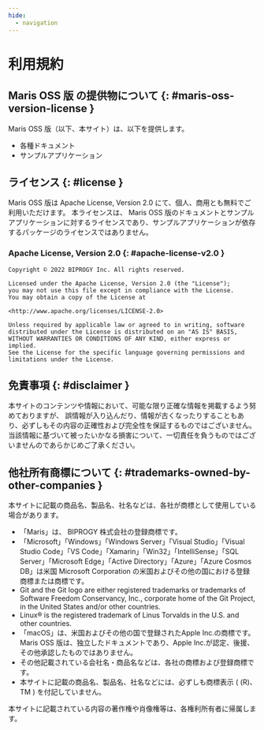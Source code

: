 ```yaml
---
hide:
  - navigation
---
```


# 利用規約

## Maris OSS 版 の提供物について {: #maris-oss-version-license }

Maris OSS 版（以下、本サイト）は、以下を提供します。

- 各種ドキュメント
- サンプルアプリケーション

## ライセンス {: #license }

Maris OSS 版は Apache License, Version 2.0 にて、個人、商用とも無料でご利用いただけます。
本ライセンスは、 Maris OSS 版のドキュメントとサンプルアプリケーションに対するライセンスであり、サンプルアプリケーションが依存するパッケージのライセンスではありません。

### Apache License, Version 2.0 {: #apache-license-v2.0  }

```plane linenums="0"
Copyright © 2022 BIPROGY Inc. All rights reserved.

Licensed under the Apache License, Version 2.0 (the "License");
you may not use this file except in compliance with the License.
You may obtain a copy of the License at

<http://www.apache.org/licenses/LICENSE-2.0>

Unless required by applicable law or agreed to in writing, software
distributed under the License is distributed on an "AS IS" BASIS,
WITHOUT WARRANTIES OR CONDITIONS OF ANY KIND, either express or implied.
See the License for the specific language governing permissions and
limitations under the License.
```

## 免責事項 {: #disclaimer }

本サイトのコンテンツや情報において、可能な限り正確な情報を掲載するよう努めておりますが、 誤情報が入り込んだり、情報が古くなったりすることもあり、必ずしもその内容の正確性および完全性を保証するものではございません。
当該情報に基づいて被ったいかなる損害について、一切責任を負うものではございませんのであらかじめご了承ください。

## 他社所有商標について {: #trademarks-owned-by-other-companies }

本サイトに記載の商品名、製品名、社名などは、各社が商標として使用している場合があります。

- 「Maris」は、 BIPROGY 株式会社の登録商標です。
- 「Microsoft」「Windows」「Windows Server」「Visual Studio」「Visual Studio Code」「VS Code」「Xamarin」「Win32」「IntelliSense」「SQL Server」「Microsoft Edge」「Active Directory」「Azure」「Azure Cosmos DB」は米国 Microsoft Corporation の米国およびその他の国における登録商標または商標です。
- Git and the Git logo are either registered trademarks or trademarks of Software Freedom Conservancy, Inc., corporate home of the Git Project, in the United States and/or other countries.
- Linux® is the registered trademark of Linus Torvalds in the U.S. and other countries.
- 「macOS」は、米国およびその他の国で登録されたApple Inc.の商標です。
  Maris OSS 版は、独立したドキュメントであり、Apple Inc.が認定、後援、その他承認したものではありません。
- その他記載されている会社名・商品名などは、各社の商標および登録商標です。
- 本サイトに記載の商品名、製品名、社名などには、必ずしも商標表示 ( (R)、TM ) を付記していません。

本サイトに記載されている内容の著作権や肖像権等は、各権利所有者に帰属します。
